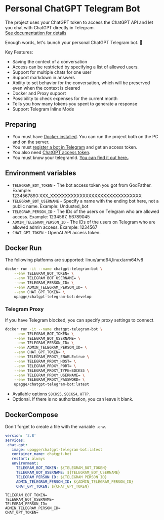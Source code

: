 # Personal ChatGPT Telegram Bot

The project uses your ChatGPT token to access the ChatGPT API and let you chat with ChatGPT directly in Telegram.  
[See documentation for details](https://docs.struchkov.dev/chatgpt-telegram-bot/en/latest/)

Enough words, let's launch your personal ChatGPT Telegram bot. 🚀

Key Features:

* Saving the context of a conversation
* Access can be restricted by specifying a list of allowed users.
* Support for multiple chats for one user
* Support markdown in answers
* Ability to set behavior for the conversation, which will be preserved even when the context is cleared
* Docker and Proxy support
* Possibility to check expenses for the current month
* Tells you how many tokens you spent to generate a response
* Support Telegram Inline Mode

## Preparing

* You must have [Docker installed](https://docs.docker.com/engine/install/). You can run the project both on the PC and on the server.
* You must [register a bot in Telegram](https://t.me/BotFather) and get an access token.
* You also need [ChatGPT access token](https://platform.openai.com/account/api-keys).
* You must know your telegramId. [You can find it out here.](https://t.me/myidbot).

## Environment variables

* `TELEGRAM_BOT_TOKEN` - The bot access token you got from GodFather. Example: 1234567890:XXX_XXXXXXXXXXXXXXXXXXXXXXXXXXXXXXX
* `TELEGRAM_BOT_USERNAME` - Specify a name with the ending bot here, not a public name. Example: Undusted_bot
* `TELEGRAM_PERSON_ID` - The IDs of the users on Telegram who are allowed access. Example: 1234567, 56789045
* `ADMIN_TELEGRAM_PERSON_ID` - The IDs of the users on Telegram who are allowed admin access. Example: 1234567
* `CHAT_GPT_TOKEN` - OpenAI API access token.

## Docker Run

The following platforms are supported: linux/amd64,linux/arm64/v8

``` bash
docker run -it --name chatgpt-telegram-bot \
    --env TELEGRAM_BOT_TOKEN= \
    --env TELEGRAM_BOT_USERNAME= \
    --env TELEGRAM_PERSON_ID= \
    --env ADMIN_TELEGRAM_PERSON_ID= \
    --env CHAT_GPT_TOKEN= \
    upagge/chatgpt-telegram-bot:develop
```

### Telegram Proxy
If you have Telegram blocked, you can specify proxy settings to connect.

``` bash   
docker run -it --name chatgpt-telegram-bot \
    --env TELEGRAM_BOT_TOKEN= \
    --env TELEGRAM_BOT_USERNAME= \
    --env TELEGRAM_PERSON_ID= \
    --env ADMIN_TELEGRAM_PERSON_ID= \
    --env CHAT_GPT_TOKEN= \
    --env TELEGRAM_PROXY_ENABLE=true \
    --env TELEGRAM_PROXY_HOST= \
    --env TELEGRAM_PROXY_PORT= \
    --env TELEGRAM_PROXY_TYPE=SOCKS5 \
    --env TELEGRAM_PROXY_USERNAME= \
    --env TELEGRAM_PROXY_PASSWORD= \
    upagge/chatgpt-telegram-bot:latest
```

* Available options `SOCKS5`, `SOCKS4`, `HTTP`.
* Optional. If there is no authorization, you can leave it blank.

## DockerCompose

Don't forget to create a file with the variable `.env`.

 ``` yaml
version: '3.8'
services:
  chat-gpt:
    image: upagge/chatgpt-telegram-bot:latest
    container_name: chatgpt-bot
    restart: always
    environment:
      TELEGRAM_BOT_TOKEN: ${TELEGRAM_BOT_TOKEN}
      TELEGRAM_BOT_USERNAME: ${TELEGRAM_BOT_USERNAME}
      TELEGRAM_PERSON_ID: ${TELEGRAM_PERSON_ID}
      ADMIN_TELEGRAM_PERSON_ID: ${ADMIN_TELEGRAM_PERSON_ID}
      CHAT_GPT_TOKEN: ${CHAT_GPT_TOKEN}
```

``` text
TELEGRAM_BOT_TOKEN=
TELEGRAM_BOT_USERNAME=
TELEGRAM_PERSON_ID=
ADMIN_TELEGRAM_PERSON_ID=
CHAT_GPT_TOKEN=
```